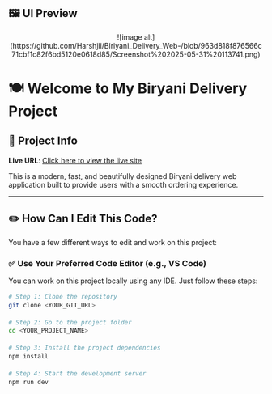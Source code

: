 <h2>🖼️ UI Preview</h2>

<p align="center">
  ![image alt](https://github.com/Harshjii/Biriyani_Delivery_Web-/blob/963d818f876566c71cbf1c82f6bd5120e0618d85/Screenshot%202025-05-31%20113741.png)
</p>


# 🍽️ Welcome to My Biryani Delivery Project

## 🚀 Project Info

**Live URL**: [Click here to view the live site](https://lovable.dev/projects/92dd0ad0-9a4c-4ac4-b2bd-25a04cfba442)

This is a modern, fast, and beautifully designed Biryani delivery web application built to provide users with a smooth ordering experience.

---

## ✏️ How Can I Edit This Code?

You have a few different ways to edit and work on this project:

### ✅ Use Your Preferred Code Editor (e.g., VS Code)

You can work on this project locally using any IDE. Just follow these steps:

```sh
# Step 1: Clone the repository
git clone <YOUR_GIT_URL>

# Step 2: Go to the project folder
cd <YOUR_PROJECT_NAME>

# Step 3: Install the project dependencies
npm install

# Step 4: Start the development server
npm run dev
